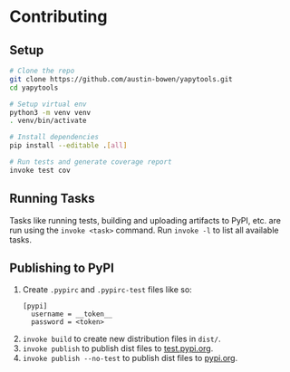 # Contributing

## Setup

```bash
# Clone the repo
git clone https://github.com/austin-bowen/yapytools.git
cd yapytools

# Setup virtual env
python3 -m venv venv
. venv/bin/activate

# Install dependencies
pip install --editable .[all]

# Run tests and generate coverage report
invoke test cov
```

## Running Tasks

Tasks like running tests, building and uploading artifacts to PyPI, etc.
are run using the `invoke <task>` command. Run `invoke -l` to list all
available tasks.

## Publishing to PyPI

1. Create `.pypirc` and `.pypirc-test` files like so:
   ```
   [pypi]
     username = __token__
     password = <token>
   ```
2. `invoke build` to create new distribution files in `dist/`.
3. `invoke publish` to publish dist files to [test.pypi.org](https://test.pypi.org).
4. `invoke publish --no-test` to publish dist files to [pypi.org](https://pypi.org).
